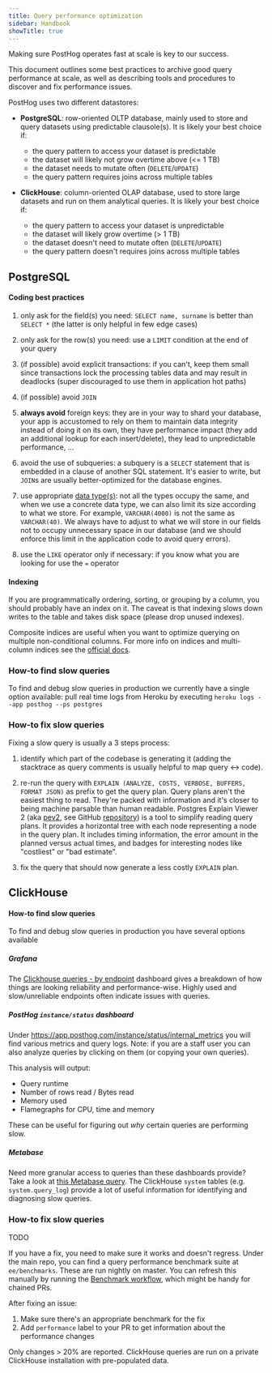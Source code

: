 ```yaml
---
title: Query performance optimization
sidebar: Handbook
showTitle: true
---
```


Making sure PostHog operates fast at scale is key to our success.

This document outlines some best practices to archive good query performance at scale, as well as describing tools and procedures to discover and fix performance issues.

PostHog uses two different datastores:

- **PostgreSQL**: row-oriented OLTP database, mainly used to store and query datasets using predictable clausole(s). It is likely your best choice if:
    - the query pattern to access your dataset is predictable
    - the dataset will likely not grow overtime above (<= 1 TB)
    - the dataset needs to mutate often (`DELETE`/`UPDATE`)
    - the query pattern requires joins across multiple tables

- **ClickHouse**: column-oriented OLAP database, used to store large datasets and run on them analytical queries. It is likely your best choice if:
    - the query pattern to access your dataset is unpredictable
    - the dataset will likely grow overtime (> 1 TB)
    - the dataset doesn't need to mutate often (`DELETE`/`UPDATE`)
    - the query pattern doesn't requires joins across multiple tables

## PostgreSQL

#### Coding best practices

1. only ask for the field(s) you need: `SELECT name, surname` is better than `SELECT *` (the latter is only helpful in few edge cases)

1. only ask for the row(s) you need: use a `LIMIT` condition at the end of your query

1. (if possible) avoid explicit transactions: if you can't, keep them small since transactions lock the processing tables data and may result in deadlocks (super discouraged to use them in application hot paths)

1. (if possible) avoid `JOIN`

1. **always avoid** foreign keys: they are in your way to shard your database, your app is accustomed to rely on them to maintain data integrity instead of doing it on its own, they have performance impact (they add an additional lookup for each insert/delete), they lead to unpredictable performance, ...

1. avoid the use of subqueries: a subquery is a `SELECT` statement that is embedded in a clause of another SQL statement. It's easier to write, but `JOIN`s are usually better-optimized for the database engines.

1. use appropriate [data type(s)](https://www.postgresql.org/docs/10/datatype.html): not all the types occupy the same, and when we use a concrete data type, we can also limit its size according to what we store. For example, `VARCHAR(4000)` is not the same as `VARCHAR(40)`. We always have to adjust to what we will store in our fields not to occupy unnecessary space in our database (and we should enforce this limit in the application code to avoid query errors).

1. use the `LIKE` operator only if necessary: if you know what you are looking for use the `=` operator

#### Indexing

If you are programmatically ordering, sorting, or grouping by a column, you should probably have an index on it. The caveat is that indexing slows down writes to the table and takes disk space (please drop unused indexes).

Composite indices are useful when you want to optimize querying on multiple non-conditional columns. For more info on indices and multi-column indices see the [official docs](https://www.postgresql.org/docs/).

### How-to find slow queries

To find and debug slow queries in production we currently have a single option available: pull real time logs from Heroku by executing `heroku logs --app posthog --ps postgres`

### How-to fix slow queries
Fixing a slow query is usually a 3 steps process:

1. identify which part of the codebase is generating it (adding the stacktrace as query comments is usually helpful to map query <-> code).

1. re-run the query with `EXPLAIN (ANALYZE, COSTS, VERBOSE, BUFFERS, FORMAT JSON)` as prefix to get the query plan. Query plans aren't the easiest thing to read. They're packed with information and it's closer to being machine parsable than human readable. Postgres Explain Viewer 2 (aka [pev2](https://explain.dalibo.com/), see GitHub [repository](https://github.com/dalibo/pev2)) is a tool to simplify reading query plans. It provides a horizontal tree with each node representing a node in the query plan. It includes timing information, the error amount in the planned versus actual times, and badges for interesting nodes like "costliest" or "bad estimate".

1. fix the query that should now generate a less costly `EXPLAIN` plan.


## ClickHouse

#### How-to find slow queries

To find and debug slow queries in production you have several options available

##### Grafana

The [Clickhouse queries - by endpoint](https://metrics.posthog.com/d/vo7oCVZ7z/clickhouse-queries-by-endpoint) dashboard gives a breakdown of how things are looking reliability and performance-wise.
Highly used and slow/unreliable endpoints often indicate issues with queries.

##### PostHog `instance/status` dashboard

Under https://app.posthog.com/instance/status/internal_metrics you will find various metrics and query logs.
Note: if you are a staff user you can also analyze queries by clicking on them (or copying your own queries).

This analysis will output:
- Query runtime
- Number of rows read / Bytes read
- Memory used
- Flamegraphs for CPU, time and memory

These can be useful for figuring out _why_ certain queries are performing slow.

##### Metabase
Need more granular access to queries than these dashboards provide? Take a look at [this Metabase query](https://metabase.posthog.net/question/97). The ClickHouse `system` tables (e.g. `system.query_log`) provide a lot of useful information for identifying and diagnosing slow queries.

### How-to fix slow queries

TODO

If you have a fix, you need to make sure it works and doesn't regress.
Under the main repo, you can find a query performance benchmark suite at `ee/benchmarks`. These are run nightly on master. You can refresh this manually by running the [Benchmark workflow](https://github.com/PostHog/posthog/actions/workflows/benchmark.yml), which might be handy for chained PRs.

After fixing an issue:
1. Make sure there's an appropriate benchmark for the fix
2. Add `performance` label to your PR to get information about the performance changes

Only changes > 20% are reported. ClickHouse queries are run on a private ClickHouse installation with pre-populated data.
